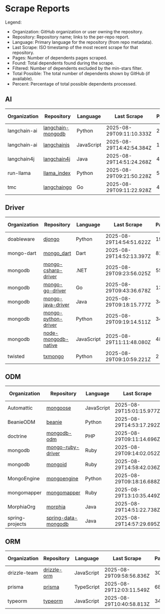 # Scrape Reports

Legend:

- Organization: GitHub organization or user owning the repository.
- Repository: Repository name; links to the per-repo report.
- Language: Primary language for the repository (from repo metadata).
- Last Scrape: ISO timestamp of the most recent scrape for that repository.
- Pages: Number of dependents pages scraped.
- Found: Total dependents found during the scrape.
- Filtered: Number of dependents excluded by the min-stars filter.
- Total Possible: The total number of dependents shown by GitHub (if available).
- Percent: Percentage of total possible dependents processed.

## AI

| Organization | Repository | Language | Last Scrape | Pages | Found | Filtered | Total Possible | Percent |
|---|---|---|---|---|---|---|---:|---:|
| langchain-ai | [langchain-mongodb](reports/langchain-ai-langchain-mongodb-dependents.md) | Python | 2025-08-29T09:11:10.333Z | 23 | 670 | 657 | 974 | 68.8% |
| langchain-ai | [langchainjs](reports/langchain-ai-langchainjs-dependents.md) | JavaScript | 2025-08-29T14:42:54.384Z | 1123 | 33264 | 32867 | 47365 | 70.2% |
| langchain4j | [langchain4j](reports/langchain4j-langchain4j-dependents.md) | Java | 2025-08-29T14:51:24.268Z | 42 | 1256 | 1218 | 1564 | 80.3% |
| run-llama | [llama_index](reports/run-llama-llama_index-dependents.md) | Python | 2025-08-29T09:21:50.228Z | 550 | 16368 | 16083 | 22695 | 72.1% |
| tmc | [langchaingo](reports/tmc-langchaingo-dependents.md) | Go | 2025-08-29T09:11:22.928Z | 40 | 1129 | 1081 | 1494 | 75.6% |

## Driver

| Organization | Repository | Language | Last Scrape | Pages | Found | Filtered | Total Possible | Percent |
|---|---|---|---|---|---|---|---:|---:|
| doableware | [djongo](reports/doableware-djongo-dependents.md) | Python | 2025-08-29T14:54:51.622Z | 196 | 5825 | 5819 | 12495 | 46.6% |
| mongo-dart | [mongo_dart](reports/mongo-dart-mongo_dart-dependents.md) | Dart | 2025-08-29T14:52:13.397Z | 81 | 2405 | 2400 | 5632 | 42.7% |
| mongodb | [mongo-csharp-driver](reports/mongodb-mongo-csharp-driver-dependents.md) | .NET | 2025-08-29T09:23:56.025Z | 550 | 16444 | 16406 | 87646 | 18.8% |
| mongodb | [mongo-go-driver](reports/mongodb-mongo-go-driver-dependents.md) | Go | 2025-08-29T09:43:36.678Z | 1330 | 38777 | 38344 | 97445 | 39.8% |
| mongodb | [mongo-java-driver](reports/mongodb-mongo-java-driver-dependents.md) | Java | 2025-08-29T09:18:15.777Z | 342 | 10187 | 10045 | 17783 | 57.3% |
| mongodb | [mongo-python-driver](reports/mongodb-mongo-python-driver-dependents.md) | Python | 2025-08-29T09:19:14.511Z | 349 | 10423 | 10387 | 398796 | 2.6% |
| mongodb | [node-mongodb-native](reports/mongodb-node-mongodb-native-dependents.md) | JavaScript | 2025-08-29T11:11:48.080Z | 4803 | 143662 | 143601 | 5703039 | 2.5% |
| twisted | [txmongo](reports/twisted-txmongo-dependents.md) | Python | 2025-08-29T09:10:59.221Z | 2 | 40 | 38 | 108 | 37.0% |

## ODM

| Organization | Repository | Language | Last Scrape | Pages | Found | Filtered | Total Possible | Percent |
|---|---|---|---|---|---|---|---:|---:|
| Automattic | [mongoose](reports/Automattic-mongoose-dependents.md) | JavaScript | 2025-08-29T15:01:15.977Z | 5430 | 162149 | 162095 | 5656532 | 2.9% |
| BeanieODM | [beanie](reports/BeanieODM-beanie-dependents.md) | Python | 2025-08-29T14:53:17.292Z | 95 | 2824 | 2798 | 4291 | 65.8% |
| doctrine | [mongodb-odm](reports/doctrine-mongodb-odm-dependents.md) | PHP | 2025-08-29T09:11:14.696Z | 33 | 965 | 931 | 3078 | 31.4% |
| mongodb | [mongo-ruby-driver](reports/mongodb-mongo-ruby-driver-dependents.md) | Ruby | 2025-08-29T09:14:02.052Z | 172 | 5069 | 4920 | 22215 | 22.8% |
| mongodb | [mongoid](reports/mongodb-mongoid-dependents.md) | Ruby | 2025-08-29T14:58:42.036Z | 136 | 4026 | 3894 | 23645 | 17.0% |
| MongoEngine | [mongoengine](reports/MongoEngine-mongoengine-dependents.md) | Python | 2025-08-29T09:18:16.688Z | 374 | 11110 | 10987 | 27276 | 40.7% |
| mongomapper | [mongomapper](reports/mongomapper-mongomapper-dependents.md) | Ruby | 2025-08-29T13:10:35.449Z | 18 | 473 | 454 | 2787 | 17.0% |
| MorphiaOrg | [morphia](reports/MorphiaOrg-morphia-dependents.md) | Java | 2025-08-29T14:51:22.738Z | 7 | 184 | 177 | 321 | 57.3% |
| spring-projects | [spring-data-mongodb](reports/spring-projects-spring-data-mongodb-dependents.md) | Java | 2025-08-29T14:57:29.695Z | 257 | 7642 | 7534 | 29373 | 26.0% |

## ORM

| Organization | Repository | Language | Last Scrape | Pages | Found | Filtered | Total Possible | Percent |
|---|---|---|---|---|---|---|---:|---:|
| drizzle-team | [drizzle-orm](reports/drizzle-team-drizzle-orm-dependents.md) | JavaScript | 2025-08-29T09:58:56.836Z | 3069 | 91607 | 91051 | 139917 | 65.5% |
| prisma | [prisma](reports/prisma-prisma-dependents.md) | TypeScript | 2025-08-29T12:03:11.549Z | 6830 | 204131 | 203891 | 754175 | 27.1% |
| typeorm | [typeorm](reports/typeorm-typeorm-dependents.md) | JavaScript | 2025-08-29T10:40:58.813Z | 3445 | 102762 | 102652 | 427276 | 24.1% |

